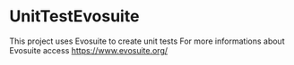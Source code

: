 # UnitTestEvosuite
This project uses Evosuite to create unit tests
For more informations about Evosuite access https://www.evosuite.org/